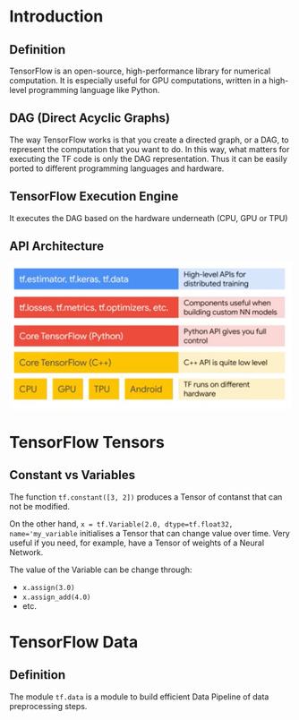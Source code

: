 # Introduction
## Definition
TensorFlow is an open-source, high-performance library for numerical computation. It is especially useful for GPU computations, written in a high-level programming language like Python.
## DAG (Direct Acyclic Graphs)
The way TensorFlow works is that you create a directed graph, or a DAG, to represent the computation that you want to do. In this way, what matters for executing the TF code is only the DAG
representation. Thus it can be easily ported to different programming languages and hardware.
## TensorFlow Execution Engine
It executes the DAG based on the hardware underneath (CPU, GPU or TPU)
## API Architecture
![img_tf_docs_1.png](./../../images/machine_learning/img_tf_docs_1.png)
# TensorFlow Tensors
## Constant vs Variables
The function `tf.constant([3, 2])` produces a Tensor of contanst that can not be modified.

On the other hand, `x = tf.Variable(2.0, dtype=tf.float32, name='my_variable` initialises a Tensor that can change value over time.
Very useful if you need, for example, have a Tensor of weights of a Neural Network.

The value of the Variable can be change through:
- `x.assign(3.0)`
- `x.assign_add(4.0)`
- etc.
# TensorFlow Data
## Definition
The module `tf.data` is a module to build efficient Data Pipeline of data preprocessing steps.
